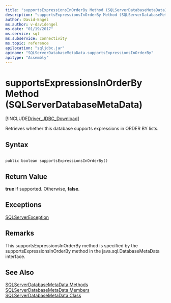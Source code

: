```yaml
---
title: "supportsExpressionsInOrderBy Method (SQLServerDatabaseMetaData)"
description: "supportsExpressionsInOrderBy Method (SQLServerDatabaseMetaData)"
author: David-Engel
ms.author: v-davidengel
ms.date: "01/19/2017"
ms.service: sql
ms.subservice: connectivity
ms.topic: reference
apilocation: "sqljdbc.jar"
apiname: "SQLServerDatabaseMetaData.supportsExpressionsInOrderBy"
apitype: "Assembly"
---
```

# supportsExpressionsInOrderBy Method (SQLServerDatabaseMetaData)
[!INCLUDE[Driver_JDBC_Download](../../../includes/driver_jdbc_download.md)]

  Retrieves whether this database supports expressions in ORDER BY lists.  
  
## Syntax  
  
```  
  
public boolean supportsExpressionsInOrderBy()  
```  
  
## Return Value  
 **true** if supported. Otherwise, **false**.  
  
## Exceptions  
 [SQLServerException](../../../connect/jdbc/reference/sqlserverexception-class.md)  
  
## Remarks  
 This supportsExpressionsInOrderBy method is specified by the supportsExpressionsInOrderBy method in the java.sql.DatabaseMetaData interface.  
  
## See Also  
 [SQLServerDatabaseMetaData Methods](../../../connect/jdbc/reference/sqlserverdatabasemetadata-methods.md)   
 [SQLServerDatabaseMetaData Members](../../../connect/jdbc/reference/sqlserverdatabasemetadata-members.md)   
 [SQLServerDatabaseMetaData Class](../../../connect/jdbc/reference/sqlserverdatabasemetadata-class.md)  
  
  
